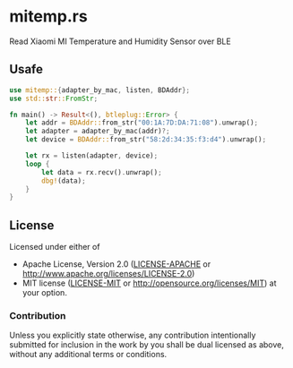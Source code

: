 # mitemp.rs

Read Xiaomi MI Temperature and Humidity Sensor over BLE

## Usafe

```rust
use mitemp::{adapter_by_mac, listen, BDAddr};
use std::str::FromStr;

fn main() -> Result<(), btleplug::Error> {
    let addr = BDAddr::from_str("00:1A:7D:DA:71:08").unwrap();
    let adapter = adapter_by_mac(addr)?;
    let device = BDAddr::from_str("58:2d:34:35:f3:d4").unwrap();

    let rx = listen(adapter, device);
    loop {
        let data = rx.recv().unwrap();
        dbg!(data);
    }
}
```

## License

Licensed under either of
 * Apache License, Version 2.0 ([LICENSE-APACHE](LICENSE-APACHE) or http://www.apache.org/licenses/LICENSE-2.0)
 * MIT license ([LICENSE-MIT](LICENSE-MIT) or http://opensource.org/licenses/MIT)
at your option.

### Contribution

Unless you explicitly state otherwise, any contribution intentionally submitted
for inclusion in the work by you shall be dual licensed as above, without any
additional terms or conditions.